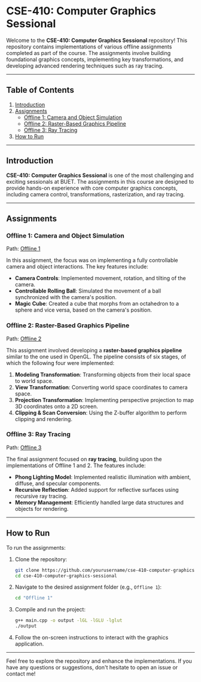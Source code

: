 # CSE-410: Computer Graphics Sessional

Welcome to the **CSE-410: Computer Graphics Sessional** repository! This repository contains implementations of various offline assignments completed as part of the course. The assignments involve building foundational graphics concepts, implementing key transformations, and developing advanced rendering techniques such as ray tracing.

---

## Table of Contents

1. [Introduction](#introduction)
2. [Assignments](#assignments)
   - [Offline 1: Camera and Object Simulation](#offline-1-camera-and-object-simulation)
   - [Offline 2: Raster-Based Graphics Pipeline](#offline-2-raster-based-graphics-pipeline)
   - [Offline 3: Ray Tracing](#offline-3-ray-tracing)
3. [How to Run](#how-to-run)


---

## Introduction

**CSE-410: Computer Graphics Sessional** is one of the most challenging and exciting sessionals at BUET. The assignments in this course are designed to provide hands-on experience with core computer graphics concepts, including camera control, transformations, rasterization, and ray tracing.

---

## Assignments

### Offline 1: Camera and Object Simulation
Path: [Offline 1](./Offline%201)

In this assignment, the focus was on implementing a fully controllable camera and object interactions. The key features include:

- **Camera Controls**: Implemented movement, rotation, and tilting of the camera.
- **Controllable Rolling Ball**: Simulated the movement of a ball synchronized with the camera's position.
- **Magic Cube**: Created a cube that morphs from an octahedron to a sphere and vice versa, based on the camera's position.

### Offline 2: Raster-Based Graphics Pipeline
Path: [Offline 2](./Offline%202)

This assignment involved developing a **raster-based graphics pipeline** similar to the one used in OpenGL. The pipeline consists of six stages, of which the following four were implemented:

1. **Modeling Transformation**: Transforming objects from their local space to world space.
2. **View Transformation**: Converting world space coordinates to camera space.
3. **Projection Transformation**: Implementing perspective projection to map 3D coordinates onto a 2D screen.
4. **Clipping & Scan Conversion**: Using the Z-buffer algorithm to perform clipping and rendering.

### Offline 3: Ray Tracing
Path: [Offline 3](./Offline%203)

The final assignment focused on **ray tracing**, building upon the implementations of Offline 1 and 2. The features include:

- **Phong Lighting Model**: Implemented realistic illumination with ambient, diffuse, and specular components.
- **Recursive Reflection**: Added support for reflective surfaces using recursive ray tracing.
- **Memory Management**: Efficiently handled large data structures and objects for rendering.

---

## How to Run

To run the assignments:

1. Clone the repository:
   ```bash
   git clone https://github.com/yourusername/cse-410-computer-graphics-sessional.git
   cd cse-410-computer-graphics-sessional
   ```

2. Navigate to the desired assignment folder (e.g., `Offline 1`):
   ```bash
   cd "Offline 1"
   ```

3. Compile and run the project:
   ```bash
   g++ main.cpp -o output -lGL -lGLU -lglut
   ./output
   ```

4. Follow the on-screen instructions to interact with the graphics application.

---


Feel free to explore the repository and enhance the implementations. If you have any questions or suggestions, don't hesitate to open an issue or contact me!

